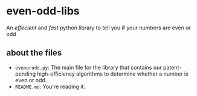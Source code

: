 # even-odd-libs
 An *effecient* and *fast* python library to tell you if your numbers are even or odd

## about the files
- `evenorodd.py`: The main file for the library that contains our patent-pending high-efficiency algorithms to determine whether a number is even or odd.
- `README.md`: You're reading it.